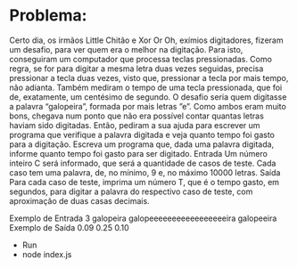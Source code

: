 # Problema:

Certo dia, os irmãos Little Chitão e Xor Or Oh, exímios digitadores, fizeram um desafio,
para ver quem era o melhor na digitação. Para isto, conseguiram um computador que
processa teclas pressionadas. Como regra, se for para digitar a mesma letra duas vezes
seguidas, precisa pressionar a tecla duas vezes, visto que, pressionar a tecla por mais
tempo, não adianta. Também mediram o tempo de uma tecla pressionada, que foi de,
exatamente, um centésimo de segundo. O desafio seria quem digitasse a palavra
“galopeira”, formada por mais letras ”e”. Como ambos eram muito bons, chegava num
ponto que não era possível contar quantas letras haviam sido digitadas. Então,
pediram a sua ajuda para escrever um programa que verifique a palavra digitada e veja
quanto tempo foi gasto para a digitação.
Escreva um programa que, dada uma palavra digitada, informe quanto tempo foi gasto
para ser digitado.
Entrada
Um número inteiro C será informado, que será a quantidade de casos de teste. Cada
caso tem uma palavra, de, no mínimo, 9 e, no máximo 10000 letras.
Saída
Para cada caso de teste, imprima um número T, que é o tempo gasto, em segundos,
para digitar a palavra do respectivo caso de teste, com aproximação de duas casas
decimais.

Exemplo de Entrada
3
galopeira
galopeeeeeeeeeeeeeeeeeira
galopeeira
Exemplo de Saída
0.09 0.25 0.10

- Run
- node index.js
